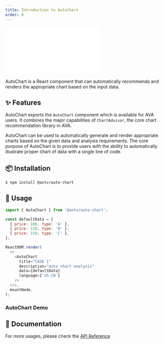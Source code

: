```yaml
---
title: Introduction to AutoChart
order: 0
---
```


<embed src='@/docs/common/style.md'></embed>

AutoChart is a React component that can automatically recommends and renders the appropriate chart based on the input data.


## ✨ Features

AutoChart exports the `AutoChart` component which is available for AVA users.
It combines the major capabilities of `ChartAdvisor`, the core chart recommendation library in AVA.

AutoChart can be used to automatically generate and render appropriate charts based on the given data and analysis requirements.
The core purpose of AutoChart is to provide users with the ability to automatically illustrate proper chart of data with a single line of code.


## 📦 Installation

```bash
$ npm install @antv/auto-chart
```

## 🔨 Usage


```js
import { AutoChart } from '@antv/auto-chart';

const defaultData = [
  { price: 100, type: 'A' },
  { price: 120, type: 'B' },
  { price: 150, type: 'C' },
];

ReactDOM.render(
  <>
    <AutoChart 
      title="CASE 1" 
      description="auto chart analysis" 
      data={defaultData} 
      language={'zh-CN'} 
    />
  </>,
  mountNode,
);
```


### AutoChart Demo

<Playground path="components/auto-chart/demo/basic.jsx"></playground>

## 📖 Documentation

For more usages, please check the [API Reference](https://ava.antv.antgroup.com/en/docs/api/auto-chart/AutoChart)
